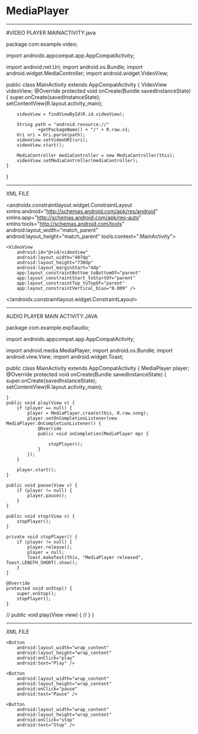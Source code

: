 # MediaPlayer

-----------------------------------------------------------------------------------------------------------------------------------------------------------

#VIDEO PLAYER
MAINACTIVITY.java

package com.example.video;

import androidx.appcompat.app.AppCompatActivity;

import android.net.Uri;
import android.os.Bundle;
import android.widget.MediaController;
import android.widget.VideoView;

public class MainActivity extends AppCompatActivity {
    VideoView videoView;
    @Override
    protected void onCreate(Bundle savedInstanceState) {
        super.onCreate(savedInstanceState);
        setContentView(R.layout.activity_main);

        videoView = findViewById(R.id.videoView);

        String path = "android.resource://"
                +getPackageName() + "/" + R.raw.v1;
        Uri uri = Uri.parse(path);
        videoView.setVideoURI(uri);
        videoView.start();

        MediaController mediaController = new MediaController(this);
        videoView.setMediaController(mediaController);
    }
}

-----------------------------------------------------------------------------------------------------------------------------------------------------------

XML FILE


<?xml version="1.0" encoding="utf-8"?>
<androidx.constraintlayout.widget.ConstraintLayout xmlns:android="http://schemas.android.com/apk/res/android"
    xmlns:app="http://schemas.android.com/apk/res-auto"
    xmlns:tools="http://schemas.android.com/tools"
    android:layout_width="match_parent"
    android:layout_height="match_parent"
    tools:context=".MainActivity">

    <VideoView
        android:id="@+id/videoView"
        android:layout_width="407dp"
        android:layout_height="730dp"
        android:layout_marginStart="4dp"
        app:layout_constraintBottom_toBottomOf="parent"
        app:layout_constraintStart_toStartOf="parent"
        app:layout_constraintTop_toTopOf="parent"
        app:layout_constraintVertical_bias="0.009" />
</androidx.constraintlayout.widget.ConstraintLayout>

-----------------------------------------------------------------------------------------------------------------------------------------------------------

AUDIO PLAYER
MAIN ACTIVITY.JAVA


package com.example.exp5audio;

import androidx.appcompat.app.AppCompatActivity;

import android.media.MediaPlayer;
import android.os.Bundle;
import android.view.View;
import android.widget.Toast;

public class MainActivity extends AppCompatActivity {
    MediaPlayer player;
    @Override
    protected void onCreate(Bundle savedInstanceState) {
        super.onCreate(savedInstanceState);
        setContentView(R.layout.activity_main);

    }
    public void play(View v) {
        if (player == null) {
            player = MediaPlayer.create(this, R.raw.song);
            player.setOnCompletionListener(new MediaPlayer.OnCompletionListener() {
                @Override
                public void onCompletion(MediaPlayer mp) {

                    stopPlayer();
                }
            });
        }

        player.start();
    }

    public void pause(View v) {
        if (player != null) {
            player.pause();
        }
    }

    public void stop(View v) {
        stopPlayer();
    }

    private void stopPlayer() {
        if (player != null) {
            player.release();
            player = null;
            Toast.makeText(this, "MediaPlayer released", Toast.LENGTH_SHORT).show();
        }
    }

    @Override
    protected void onStop() {
        super.onStop();
        stopPlayer();
    }

//    public void play(View view) {
//    }
}


----------------------------------------------------------------------------------------------------------------------------------------------------------

XML FILE

<?xml version="1.0" encoding="utf-8"?>
<LinearLayout xmlns:android="http://schemas.android.com/apk/res/android"
    xmlns:app="http://schemas.android.com/apk/res-auto"
    xmlns:tools="http://schemas.android.com/tools"
    android:layout_width="match_parent"
    android:layout_height="match_parent"
    android:gravity="center"
    android:orientation="vertical"
    tools:context=".MainActivity">

    <Button
        android:layout_width="wrap_content"
        android:layout_height="wrap_content"
        android:onClick="play"
        android:text="Play" />

    <Button
        android:layout_width="wrap_content"
        android:layout_height="wrap_content"
        android:onClick="pause"
        android:text="Pause" />

    <Button
        android:layout_width="wrap_content"
        android:layout_height="wrap_content"
        android:onClick="stop"
        android:text="Stop" />

</LinearLayout>
